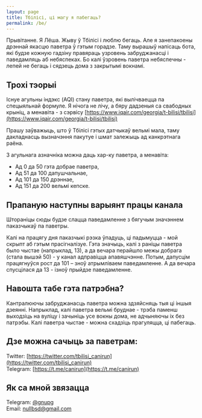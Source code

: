 ```yaml
---
layout: page
title: Тбілісі, ці магу я пабегаць?
permalink: /be/
---
```


Прывітанне. Я Лёша. Жыву ў Тбілісі і люблю бегаць. Але я занепакоены дрэннай якасцю паветра ў гэтым горадзе. Таму вырашыў напісаць бота, які будзе кожную гадзіну правяраць узровень забруджанасці і паведамляць аб небяспеках. Бо калі ўзровень паветра небяспечны - лепей не бегаць і сядзець дома з закрытымі вокнамі.

## Трохі тэорыі 

Існуе агульны індэкс (AQI) стану паветра, які вылічваецца па спецыяльнай формуле. Я нічога не лічу, а бяру дадзеныя са свабодных крыніц, а менавіта - з сэрвісу [https://www.iqair.com/georgia/t-bilisi/tbilisi](https://www.iqair.com/georgia/t-bilisi/tbilisi)

Прашу заўважыць, што ў Тбілісі гэтых датчыкаў вельмі мала, таму дакладнасць вызначэння пакутуе і шмат залежыць ад канкрэтнага раёна.

З агульнага азначніка можна даць хар-ку паветра, а менавіта:

* Ад 0 да 50 гэта добрае паветра,
* Ад 51 да 100 дапушчальнае,
* Ад 101 да 150 дрэннае,
* Ад 151 да 200 вельмі кепске.

## Прапаную наступны варыянт працы канала 

Штораніцы сюды будзе слацца паведамленне з бягучым значэннем паказчыкаў па паветры.

Калі на працягу дня паказчыкі рэзка ўпадуць, ці падымуцца - мой скрыпт аб гэтым прасігналізуе.
Гэта значыць, калі з раніцы паветра было чыстае (напрыклад, 13), а да вечара перайшло межы добрага (стала вышэй 50) - у канал адправіцца апавяшчэнне. Потым, дапусцім працягнуўся рост да 101 – зноў атрымліваем паведамленне. А да вечара спусцілася да 13 - ізноў прыйдзе паведамленне.

## Навошта табе гэта патрэбна?

Кантралюючы забруджанасць паветра можна здзяйсняць тыя ці іншыя дзеянні. Напрыклад, калі паветра вельмі бруднае - трэба паменш выходзіць на вуліцу і зачыніць усе вокны дома, не адчыняючы іх без патрэбы. Калі паветра чыстае - можна схадзіць прагуляцца, ці пабегаць.

## Дзе можна сачыць за паветрам:

Twitter: [https://twitter.com/tbilisi_canirun](https://twitter.com/tbilisi_canirun)<br>
Telegram: [https://t.me/canirun](https://t.me/canirun)

## Як са мной звязацца

Telegram: <a href="https://t.me/gnupg">@gnupg</a><br>
Email: <a href="mailto:nullbsd@gmail.com">nullbsd@gmail.com</a>
